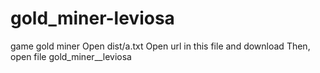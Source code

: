 # gold_miner-leviosa
game gold miner
Open dist/a.txt
Open url in this file and download
Then, open file gold_miner__leviosa
